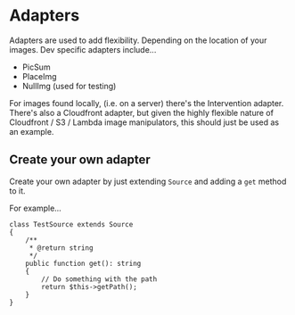 # Adapters

Adapters are used to add flexibility. Depending on the location of your images. Dev specific adapters include...

- PicSum
- PlaceImg
- NullImg (used for testing) 

For images found locally, (i.e. on a server) there's the Intervention adapter. There's also a Cloudfront adapter, but given
the highly flexible nature of Cloudfront / S3 / Lambda image manipulators, this should just be used as an example.

## Create your own adapter

Create your own adapter by just extending `Source` and adding a `get` method to it.

For example...

    class TestSource extends Source
    {
    	/**
    	 * @return string
    	 */
        public function get(): string
        {
            // Do something with the path
            return $this->getPath();
        }
    }